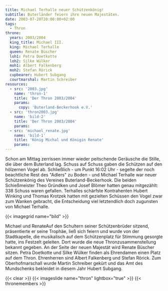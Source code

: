```yaml
---
title: Michael Terhalle neuer Schützenkönig!
subtitle: Buterländer feiern ihre neuen Majestäten.
date: 2003-07-20T20:00:00+02:00
tags:
  - Thron
throne:
  years: 2003/2004
  king_title: Michael III.
  king: Michael Terhalle
  queen: Renate Büscher
  loh1: Petra Doetkotte
  loh2: Silke Wülker
  moh1: Albert Falkenberg
  moh2: Stefan Rörick
  cupbearer: Hubert Subgang
  courtmarshal: Martin Schreiber
resources:
  - src: '2003.jpg'
    name: 'thron-1'
    title: 'Der Thron 2003/2004'
    params:
      copy: 'Buterland-Beckerhook e.V.'
  - src: 'thron2003.jpg'
    name: 'bild-2'
    title: 'Der Thron 2003/2004'
    params:
  - src: 'michael_renate.jpg'
    name: 'bild-1'
    title: 'König Michal und Königin Renate'
    params:
---
```


Schon am Mittag zerrissen immer wieder peitschende Geräusche die Stille,
die über dem Buterland lag. Schuss auf Schuss gaben die Schützen auf den
hölzernen Vogel ab. Schließlich - um Punkt 16:02 Uhr - segelte der noch
beachtliche Rest des "Adlers" zu Boden - und Michael Terhalle war neuer
Schützenkönig des Vereines Buterland-Beckerhook.
Die beiden Schießmeister Theo Gründken und Josef Blömer hatten genau
mitgezählt: 338 Schuss waren gefallen. Terhalles schärfste Kontrahenten
Hubert Winking und Thomas Krotzek hatten mit gezielten Schüssen den Vogel
zwar zum Wanken gebracht, die Entscheidung viel letztendlich doch zugunsten
von Michael Terhalle.

{{< imagegrid name="bild" >}}

Michael und RenateAuf den Schultern seiner Schützenbrüder sitzend, präsentierte
er seine Trophäe, ließ sich feiern und wurde von der Stadtkapelle, die musikalisch
auf dem Schützenplatz für Stimmung gesorgte hatte, ins Festzelt geleiten.
Dort wurde die neue Thronzusammenstellung bekannt gegeben. An der Seite der neuen
Majestät wird Renate Büscher sitzen. Petra Doetkotte und Silke Wülker finden als
Ehrendamen einen Platz auf dem Thron. Ehrenherren sind Albert Falkenberg und
Stefan Rörick. Zum Oberhofmarschall wurde Martin Schreiber gekürt und das Amt des
Mundschenks bekleidet in diesem Jahr Hubert Subgang.

{{< clear >}}
{{< imageslide name="thron" lightbox="true" >}}
{{< thronemembers >}}
